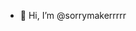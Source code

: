 - 👋 Hi, I’m @sorrymakerrrrr

<!---
sorrymakerrrrr/sorrymakerrrrr is a ✨ special ✨ repository because its `README.md` (this file) appears on your GitHub profile.
You can click the Preview link to take a look at your changes.
--->
